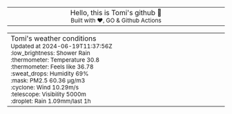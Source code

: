 
<div align="center">
<table>
<tbody>
<td align="center">
<img width="2000" height="0"><br>
Hello, this is Tomi's github 👋<br>
<sup>Built with ❤️, GO & Github Actions</sup><br>
<img width="2000" height="0">
</td>
</tbody>
</table>
</div>
<table>
<tbody>
<td align="left">
<img width="2000" height="0"><br>
Tomi's weather conditions<br>
<sup>Updated at 2024-06-19T11:37:56Z</sup><br>
<sup>:low_brightness: Shower Rain</sup><br>
<sup>:thermometer: Temperature 30.8 </sup><br>
<sup>:thermometer: Feels like 36.78</sup><br>
<sup>:sweat_drops: Humidity 69%</sup><br>
<sup>:mask: PM2.5 60.36 μg/m3</sup><br>
<sup>:cyclone: Wind 10.29m/s </sup><br>
<sup>:telescope: Visibility 5000m </sup><br>
<sup>:droplet: Rain 1.09mm/last 1h </sup><br>
<img width="2000" height="0">
</td>
<td align="left">
<img width="2000" height="0"><br>
<br>
<img width="2000" height="0">
</td>
</tbody>
</table>
</div>
    
